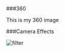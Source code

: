 ###360

This is my 360 image

<script src="//360.vizor.io/scripts/embed.js" data-vizorurl="https://360.vizor.io/embed/v/pb9w2" ></script>


###Camera Effects

![filter](untitled "Optional Title")
